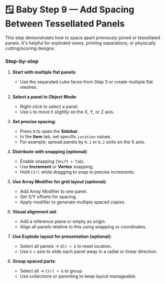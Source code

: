 # 🪟 Baby Step 9 — Add Spacing Between Tessellated Panels

This step demonstrates how to space apart previously joined or tessellated panels. It's helpful for exploded views, printing separations, or physically cutting/scoring designs.

### Step-by-step

1. **Start with multiple flat panels**:
   - Use the separated cube faces from Step 3 or create multiple flat meshes.

2. **Select a panel in Object Mode**:
   - Right-click to select a panel.
   - Use `G` to move it slightly on the X, Y, or Z axis.

3. **Set precise spacing**:
   - Press `N` to open the **Sidebar**.
   - In the **Item** tab, set specific `Location` values.
   - For example: spread panels by `0.1` or `0.2` units on the X axis.

4. **Distribute with snapping (optional)**:
   - Enable snapping (`Shift + Tab`).
   - Use **Increment** or **Vertex** snapping.
   - Hold `Ctrl` while dragging to snap in precise increments.

5. **Use Array Modifier for grid layout (optional)**:
   - Add Array Modifier to one panel.
   - Set X/Y offsets for spacing.
   - Apply modifier to generate multiple spaced copies.

6. **Visual alignment aid**:
   - Add a reference plane or empty as origin.
   - Align all panels relative to this using snapping or coordinates.

7. **Use Explode layout for presentation (optional)**:
   - Select all panels → `Alt + G` to reset location.
   - Use `G` + axis to slide each panel away in a radial or linear direction.

8. **Group spaced parts**:
   - Select all → `Ctrl + G` to group.
   - Use collections or parenting to keep layout manageable.